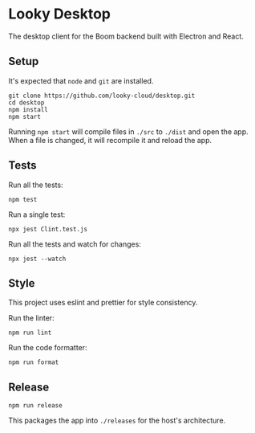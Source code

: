 # Looky Desktop

The desktop client for the Boom backend built with Electron and React.

## Setup

It's expected that `node` and `git` are installed.

```
git clone https://github.com/looky-cloud/desktop.git
cd desktop
npm install
npm start
```

Running `npm start` will compile files in `./src` to `./dist` and open the app. When a file is changed, it will recompile it and reload the app.

## Tests

Run all the tests:

```
npm test
```

Run a single test:

```
npx jest Clint.test.js
```

Run all the tests and watch for changes:

```
npx jest --watch
```

## Style

This project uses eslint and prettier for style consistency.

Run the linter:

```
npm run lint
```

Run the code formatter:

```
npm run format
```

## Release

```
npm run release
```

This packages the app into `./releases` for the host's architecture.
